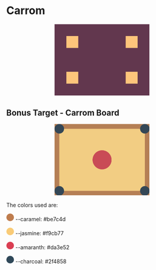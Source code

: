 # Carrom

<p align="center">
  <img src="../../assets/1/2.png" alt="Carrom" width="250px" >
</p>


## Bonus Target - Carrom Board

<p align="center">
  <img src="../../assets/1/2s.png" alt="Carrom Board" width="250px" >
</p>

The colors used are: 

<span style="display:inline-block;background:#be7c4d;border-radius:50%;width:20px;height:20px;"></span> --caramel: #be7c4d

<span style="display:inline-block;background:#f9cb77;border-radius:50%;width:20px;height:20px;"></span> --jasmine: #f9cb77

<span style="display:inline-block;background:#da3e52;border-radius:50%;width:20px;height:20px;"></span> --amaranth: #da3e52

<span style="display:inline-block;background:#2f4858;border-radius:50%;width:20px;height:20px;"></span> --charcoal: #2f4858









